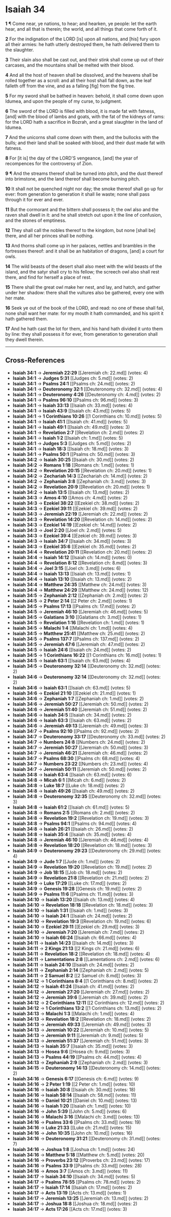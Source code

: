 # Isaiah 34

**1** ¶ Come near, ye nations, to hear; and hearken, ye people: let the earth hear, and all that is therein; the world, and all things that come forth of it.

**2** For the indignation of the LORD [is] upon all nations, and [his] fury upon all their armies: he hath utterly destroyed them, he hath delivered them to the slaughter.

**3** Their slain also shall be cast out, and their stink shall come up out of their carcases, and the mountains shall be melted with their blood.

**4** And all the host of heaven shall be dissolved, and the heavens shall be rolled together as a scroll: and all their host shall fall down, as the leaf falleth off from the vine, and as a falling [fig] from the fig tree.

**5** For my sword shall be bathed in heaven: behold, it shall come down upon Idumea, and upon the people of my curse, to judgment.

**6** The sword of the LORD is filled with blood, it is made fat with fatness, [and] with the blood of lambs and goats, with the fat of the kidneys of rams: for the LORD hath a sacrifice in Bozrah, and a great slaughter in the land of Idumea.

**7** And the unicorns shall come down with them, and the bullocks with the bulls; and their land shall be soaked with blood, and their dust made fat with fatness.

**8** For [it is] the day of the LORD'S vengeance, [and] the year of recompences for the controversy of Zion.

**9** ¶ And the streams thereof shall be turned into pitch, and the dust thereof into brimstone, and the land thereof shall become burning pitch.

**10** It shall not be quenched night nor day; the smoke thereof shall go up for ever: from generation to generation it shall lie waste; none shall pass through it for ever and ever.

**11** But the cormorant and the bittern shall possess it; the owl also and the raven shall dwell in it: and he shall stretch out upon it the line of confusion, and the stones of emptiness.

**12** They shall call the nobles thereof to the kingdom, but none [shall be] there, and all her princes shall be nothing.

**13** And thorns shall come up in her palaces, nettles and brambles in the fortresses thereof: and it shall be an habitation of dragons, [and] a court for owls.

**14** The wild beasts of the desert shall also meet with the wild beasts of the island, and the satyr shall cry to his fellow; the screech owl also shall rest there, and find for herself a place of rest.

**15** There shall the great owl make her nest, and lay, and hatch, and gather under her shadow: there shall the vultures also be gathered, every one with her mate.

**16** Seek ye out of the book of the LORD, and read: no one of these shall fail, none shall want her mate: for my mouth it hath commanded, and his spirit it hath gathered them.

**17** And he hath cast the lot for them, and his hand hath divided it unto them by line: they shall possess it for ever, from generation to generation shall they dwell therein.

---

## Cross-References

- **Isaiah 34:1** → **Jeremiah 22:29** [[Jeremiah ch: 22.md]] (votes: 4)
- **Isaiah 34:1** → **Judges 5:31** [[Judges ch: 5.md]] (votes: 2)
- **Isaiah 34:1** → **Psalms 24:1** [[Psalms ch: 24.md]] (votes: 2)
- **Isaiah 34:1** → **Deuteronomy 32:1** [[Deuteronomy ch: 32.md]] (votes: 4)
- **Isaiah 34:1** → **Deuteronomy 4:26** [[Deuteronomy ch: 4.md]] (votes: 2)
- **Isaiah 34:1** → **Psalms 96:10** [[Psalms ch: 96.md]] (votes: 3)
- **Isaiah 34:1** → **Isaiah 33:13** [[Isaiah ch: 33.md]] (votes: 4)
- **Isaiah 34:1** → **Isaiah 43:9** [[Isaiah ch: 43.md]] (votes: 5)
- **Isaiah 34:1** → **1 Corinthians 10:26** [[1 Corinthians ch: 10.md]] (votes: 5)
- **Isaiah 34:1** → **Isaiah 41:1** [[Isaiah ch: 41.md]] (votes: 5)
- **Isaiah 34:1** → **Isaiah 49:1** [[Isaiah ch: 49.md]] (votes: 3)
- **Isaiah 34:1** → **Revelation 2:7** [[Revelation ch: 2.md]] (votes: 2)
- **Isaiah 34:1** → **Isaiah 1:2** [[Isaiah ch: 1.md]] (votes: 5)
- **Isaiah 34:1** → **Judges 5:3** [[Judges ch: 5.md]] (votes: 2)
- **Isaiah 34:1** → **Isaiah 18:3** [[Isaiah ch: 18.md]] (votes: 3)
- **Isaiah 34:1** → **Psalms 50:1** [[Psalms ch: 50.md]] (votes: 3)
- **Isaiah 34:2** → **Isaiah 30:25** [[Isaiah ch: 30.md]] (votes: 2)
- **Isaiah 34:2** → **Romans 1:18** [[Romans ch: 1.md]] (votes: 1)
- **Isaiah 34:2** → **Revelation 20:15** [[Revelation ch: 20.md]] (votes: 1)
- **Isaiah 34:2** → **Zechariah 14:3** [[Zechariah ch: 14.md]] (votes: 2)
- **Isaiah 34:2** → **Zephaniah 3:8** [[Zephaniah ch: 3.md]] (votes: 3)
- **Isaiah 34:2** → **Revelation 20:9** [[Revelation ch: 20.md]] (votes: 1)
- **Isaiah 34:2** → **Isaiah 13:5** [[Isaiah ch: 13.md]] (votes: 2)
- **Isaiah 34:3** → **Amos 4:10** [[Amos ch: 4.md]] (votes: 2)
- **Isaiah 34:3** → **Ezekiel 38:22** [[Ezekiel ch: 38.md]] (votes: 2)
- **Isaiah 34:3** → **Ezekiel 39:11** [[Ezekiel ch: 39.md]] (votes: 2)
- **Isaiah 34:3** → **Jeremiah 22:19** [[Jeremiah ch: 22.md]] (votes: 2)
- **Isaiah 34:3** → **Revelation 14:20** [[Revelation ch: 14.md]] (votes: 2)
- **Isaiah 34:3** → **Ezekiel 14:19** [[Ezekiel ch: 14.md]] (votes: 2)
- **Isaiah 34:3** → **Joel 2:20** [[Joel ch: 2.md]] (votes: 5)
- **Isaiah 34:3** → **Ezekiel 39:4** [[Ezekiel ch: 39.md]] (votes: 3)
- **Isaiah 34:3** → **Isaiah 34:7** [[Isaiah ch: 34.md]] (votes: 3)
- **Isaiah 34:3** → **Ezekiel 35:6** [[Ezekiel ch: 35.md]] (votes: 2)
- **Isaiah 34:4** → **Revelation 20:11** [[Revelation ch: 20.md]] (votes: 2)
- **Isaiah 34:4** → **Isaiah 14:12** [[Isaiah ch: 14.md]] (votes: 0)
- **Isaiah 34:4** → **Revelation 8:12** [[Revelation ch: 8.md]] (votes: 3)
- **Isaiah 34:4** → **Joel 3:15** [[Joel ch: 3.md]] (votes: 6)
- **Isaiah 34:4** → **Isaiah 13:13** [[Isaiah ch: 13.md]] (votes: 1)
- **Isaiah 34:4** → **Isaiah 13:10** [[Isaiah ch: 13.md]] (votes: 2)
- **Isaiah 34:4** → **Matthew 24:35** [[Matthew ch: 24.md]] (votes: 3)
- **Isaiah 34:4** → **Matthew 24:29** [[Matthew ch: 24.md]] (votes: 12)
- **Isaiah 34:5** → **Zephaniah 2:12** [[Zephaniah ch: 2.md]] (votes: 2)
- **Isaiah 34:5** → **2 Peter 2:14** [[2 Peter ch: 2.md]] (votes: 1)
- **Isaiah 34:5** → **Psalms 17:13** [[Psalms ch: 17.md]] (votes: 2)
- **Isaiah 34:5** → **Jeremiah 46:10** [[Jeremiah ch: 46.md]] (votes: 5)
- **Isaiah 34:5** → **Galatians 3:10** [[Galatians ch: 3.md]] (votes: 1)
- **Isaiah 34:5** → **Revelation 1:16** [[Revelation ch: 1.md]] (votes: 1)
- **Isaiah 34:5** → **Malachi 1:4** [[Malachi ch: 1.md]] (votes: 4)
- **Isaiah 34:5** → **Matthew 25:41** [[Matthew ch: 25.md]] (votes: 2)
- **Isaiah 34:5** → **Psalms 137:7** [[Psalms ch: 137.md]] (votes: 2)
- **Isaiah 34:5** → **Jeremiah 47:6** [[Jeremiah ch: 47.md]] (votes: 2)
- **Isaiah 34:5** → **Isaiah 24:6** [[Isaiah ch: 24.md]] (votes: 2)
- **Isaiah 34:5** → **1 Corinthians 16:22** [[1 Corinthians ch: 16.md]] (votes: 1)
- **Isaiah 34:5** → **Isaiah 63:1** [[Isaiah ch: 63.md]] (votes: 4)
- **Isaiah 34:5** → **Deuteronomy 32:14** [[Deuteronomy ch: 32.md]] (votes: 2)
- **Isaiah 34:6** → **Deuteronomy 32:14** [[Deuteronomy ch: 32.md]] (votes: 2)
- **Isaiah 34:6** → **Isaiah 63:1** [[Isaiah ch: 63.md]] (votes: 5)
- **Isaiah 34:6** → **Ezekiel 21:10** [[Ezekiel ch: 21.md]] (votes: 1)
- **Isaiah 34:6** → **Zephaniah 1:7** [[Zephaniah ch: 1.md]] (votes: 2)
- **Isaiah 34:6** → **Jeremiah 50:27** [[Jeremiah ch: 50.md]] (votes: 2)
- **Isaiah 34:6** → **Jeremiah 51:40** [[Jeremiah ch: 51.md]] (votes: 2)
- **Isaiah 34:6** → **Isaiah 34:5** [[Isaiah ch: 34.md]] (votes: 2)
- **Isaiah 34:6** → **Isaiah 63:3** [[Isaiah ch: 63.md]] (votes: 2)
- **Isaiah 34:6** → **Jeremiah 49:13** [[Jeremiah ch: 49.md]] (votes: 3)
- **Isaiah 34:7** → **Psalms 92:10** [[Psalms ch: 92.md]] (votes: 2)
- **Isaiah 34:7** → **Deuteronomy 33:17** [[Deuteronomy ch: 33.md]] (votes: 2)
- **Isaiah 34:7** → **Numbers 24:8** [[Numbers ch: 24.md]] (votes: 2)
- **Isaiah 34:7** → **Jeremiah 50:27** [[Jeremiah ch: 50.md]] (votes: 3)
- **Isaiah 34:7** → **Jeremiah 46:21** [[Jeremiah ch: 46.md]] (votes: 2)
- **Isaiah 34:7** → **Psalms 68:30** [[Psalms ch: 68.md]] (votes: 4)
- **Isaiah 34:7** → **Numbers 23:22** [[Numbers ch: 23.md]] (votes: 4)
- **Isaiah 34:7** → **Jeremiah 50:11** [[Jeremiah ch: 50.md]] (votes: 2)
- **Isaiah 34:8** → **Isaiah 63:4** [[Isaiah ch: 63.md]] (votes: 6)
- **Isaiah 34:8** → **Micah 6:1** [[Micah ch: 6.md]] (votes: 2)
- **Isaiah 34:8** → **Luke 18:7** [[Luke ch: 18.md]] (votes: 2)
- **Isaiah 34:8** → **Isaiah 49:26** [[Isaiah ch: 49.md]] (votes: 2)
- **Isaiah 34:8** → **Deuteronomy 32:35** [[Deuteronomy ch: 32.md]] (votes: 3)
- **Isaiah 34:8** → **Isaiah 61:2** [[Isaiah ch: 61.md]] (votes: 5)
- **Isaiah 34:8** → **Romans 2:5** [[Romans ch: 2.md]] (votes: 2)
- **Isaiah 34:8** → **Revelation 19:2** [[Revelation ch: 19.md]] (votes: 3)
- **Isaiah 34:8** → **Psalms 94:1** [[Psalms ch: 94.md]] (votes: 4)
- **Isaiah 34:8** → **Isaiah 26:21** [[Isaiah ch: 26.md]] (votes: 2)
- **Isaiah 34:8** → **Isaiah 35:4** [[Isaiah ch: 35.md]] (votes: 4)
- **Isaiah 34:8** → **Jeremiah 46:10** [[Jeremiah ch: 46.md]] (votes: 4)
- **Isaiah 34:8** → **Revelation 18:20** [[Revelation ch: 18.md]] (votes: 3)
- **Isaiah 34:9** → **Deuteronomy 29:23** [[Deuteronomy ch: 29.md]] (votes: 4)
- **Isaiah 34:9** → **Jude 1:7** [[Jude ch: 1.md]] (votes: 2)
- **Isaiah 34:9** → **Revelation 19:20** [[Revelation ch: 19.md]] (votes: 2)
- **Isaiah 34:9** → **Job 18:15** [[Job ch: 18.md]] (votes: 2)
- **Isaiah 34:9** → **Revelation 21:8** [[Revelation ch: 21.md]] (votes: 2)
- **Isaiah 34:9** → **Luke 17:29** [[Luke ch: 17.md]] (votes: 2)
- **Isaiah 34:9** → **Genesis 19:28** [[Genesis ch: 19.md]] (votes: 2)
- **Isaiah 34:9** → **Psalms 11:6** [[Psalms ch: 11.md]] (votes: 3)
- **Isaiah 34:10** → **Isaiah 13:20** [[Isaiah ch: 13.md]] (votes: 4)
- **Isaiah 34:10** → **Revelation 18:18** [[Revelation ch: 18.md]] (votes: 3)
- **Isaiah 34:10** → **Isaiah 1:31** [[Isaiah ch: 1.md]] (votes: 3)
- **Isaiah 34:10** → **Isaiah 24:1** [[Isaiah ch: 24.md]] (votes: 2)
- **Isaiah 34:10** → **Revelation 19:3** [[Revelation ch: 19.md]] (votes: 6)
- **Isaiah 34:10** → **Ezekiel 29:11** [[Ezekiel ch: 29.md]] (votes: 3)
- **Isaiah 34:10** → **Jeremiah 7:20** [[Jeremiah ch: 7.md]] (votes: 2)
- **Isaiah 34:10** → **Isaiah 66:24** [[Isaiah ch: 66.md]] (votes: 4)
- **Isaiah 34:11** → **Isaiah 14:23** [[Isaiah ch: 14.md]] (votes: 3)
- **Isaiah 34:11** → **2 Kings 21:13** [[2 Kings ch: 21.md]] (votes: 6)
- **Isaiah 34:11** → **Revelation 18:2** [[Revelation ch: 18.md]] (votes: 4)
- **Isaiah 34:11** → **Lamentations 2:8** [[Lamentations ch: 2.md]] (votes: 6)
- **Isaiah 34:11** → **Isaiah 24:10** [[Isaiah ch: 24.md]] (votes: 2)
- **Isaiah 34:11** → **Zephaniah 2:14** [[Zephaniah ch: 2.md]] (votes: 5)
- **Isaiah 34:11** → **2 Samuel 8:2** [[2 Samuel ch: 8.md]] (votes: 3)
- **Isaiah 34:12** → **1 Corinthians 8:4** [[1 Corinthians ch: 8.md]] (votes: 2)
- **Isaiah 34:12** → **Isaiah 41:24** [[Isaiah ch: 41.md]] (votes: 2)
- **Isaiah 34:12** → **Jeremiah 27:20** [[Jeremiah ch: 27.md]] (votes: 2)
- **Isaiah 34:12** → **Jeremiah 39:6** [[Jeremiah ch: 39.md]] (votes: 2)
- **Isaiah 34:12** → **2 Corinthians 12:11** [[2 Corinthians ch: 12.md]] (votes: 2)
- **Isaiah 34:12** → **1 Corinthians 13:2** [[1 Corinthians ch: 13.md]] (votes: 2)
- **Isaiah 34:13** → **Malachi 1:3** [[Malachi ch: 1.md]] (votes: 4)
- **Isaiah 34:13** → **Revelation 18:2** [[Revelation ch: 18.md]] (votes: 2)
- **Isaiah 34:13** → **Jeremiah 49:33** [[Jeremiah ch: 49.md]] (votes: 3)
- **Isaiah 34:13** → **Jeremiah 10:22** [[Jeremiah ch: 10.md]] (votes: 5)
- **Isaiah 34:13** → **Jeremiah 9:11** [[Jeremiah ch: 9.md]] (votes: 5)
- **Isaiah 34:13** → **Jeremiah 51:37** [[Jeremiah ch: 51.md]] (votes: 3)
- **Isaiah 34:13** → **Isaiah 35:7** [[Isaiah ch: 35.md]] (votes: 3)
- **Isaiah 34:13** → **Hosea 9:6** [[Hosea ch: 9.md]] (votes: 3)
- **Isaiah 34:13** → **Psalms 44:19** [[Psalms ch: 44.md]] (votes: 4)
- **Isaiah 34:13** → **Zephaniah 2:9** [[Zephaniah ch: 2.md]] (votes: 3)
- **Isaiah 34:15** → **Deuteronomy 14:13** [[Deuteronomy ch: 14.md]] (votes: 2)
- **Isaiah 34:16** → **Genesis 6:17** [[Genesis ch: 6.md]] (votes: 9)
- **Isaiah 34:16** → **2 Peter 1:19** [[2 Peter ch: 1.md]] (votes: 10)
- **Isaiah 34:16** → **Isaiah 30:8** [[Isaiah ch: 30.md]] (votes: 18)
- **Isaiah 34:16** → **Isaiah 58:14** [[Isaiah ch: 58.md]] (votes: 11)
- **Isaiah 34:16** → **Daniel 10:21** [[Daniel ch: 10.md]] (votes: 13)
- **Isaiah 34:16** → **Isaiah 1:20** [[Isaiah ch: 1.md]] (votes: 10)
- **Isaiah 34:16** → **John 5:39** [[John ch: 5.md]] (votes: 6)
- **Isaiah 34:16** → **Malachi 3:16** [[Malachi ch: 3.md]] (votes: 13)
- **Isaiah 34:16** → **Psalms 33:6** [[Psalms ch: 33.md]] (votes: 19)
- **Isaiah 34:16** → **Luke 21:33** [[Luke ch: 21.md]] (votes: 15)
- **Isaiah 34:16** → **John 10:35** [[John ch: 10.md]] (votes: 16)
- **Isaiah 34:16** → **Deuteronomy 31:21** [[Deuteronomy ch: 31.md]] (votes: 7)
- **Isaiah 34:16** → **Joshua 1:8** [[Joshua ch: 1.md]] (votes: 24)
- **Isaiah 34:16** → **Matthew 5:18** [[Matthew ch: 5.md]] (votes: 20)
- **Isaiah 34:16** → **Proverbs 23:12** [[Proverbs ch: 23.md]] (votes: 17)
- **Isaiah 34:16** → **Psalms 33:9** [[Psalms ch: 33.md]] (votes: 28)
- **Isaiah 34:16** → **Amos 3:7** [[Amos ch: 3.md]] (votes: 11)
- **Isaiah 34:17** → **Isaiah 34:10** [[Isaiah ch: 34.md]] (votes: 5)
- **Isaiah 34:17** → **Psalms 78:55** [[Psalms ch: 78.md]] (votes: 2)
- **Isaiah 34:17** → **Isaiah 17:14** [[Isaiah ch: 17.md]] (votes: 2)
- **Isaiah 34:17** → **Acts 13:19** [[Acts ch: 13.md]] (votes: 1)
- **Isaiah 34:17** → **Jeremiah 13:25** [[Jeremiah ch: 13.md]] (votes: 2)
- **Isaiah 34:17** → **Joshua 18:8** [[Joshua ch: 18.md]] (votes: 2)
- **Isaiah 34:17** → **Acts 17:26** [[Acts ch: 17.md]] (votes: 3)
